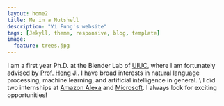 ```yaml
---
layout: home2
title: Me in a Nutshell
description: "Yi Fung's website"
tags: [Jekyll, theme, responsive, blog, template]
image:
  feature: trees.jpg
---
```


I am a first year Ph.D. at the Blender Lab of <a href="https://cs.illinois.edu/" target="_blank">UIUC</a>, where I am fortunately advised by <a href="https://blender.cs.illinois.edu/hengji.html" target="_blank">Prof. Heng Ji</a>. I have broad interests in natural language processing, machine learning, and artificial intelligence in general.
\ 
I did two internships at <a href="https://developer.amazon.com/en-US/alexa/" target="_blank">Amazon Alexa</a> and <a href="https://www.microsoft.com/" target="_blank">Microsoft</a>. I always look for exciting opportunities!


